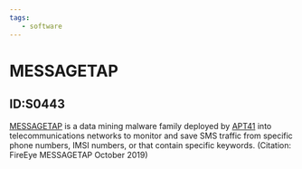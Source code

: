 ```yaml
---
tags:
   - software
---
```

# MESSAGETAP
## ID:S0443
[MESSAGETAP](software/S0443) is a data mining malware family deployed by [APT41](groups/G0096) into telecommunications networks to monitor and save SMS traffic from specific phone numbers, IMSI numbers, or that contain specific keywords. (Citation: FireEye MESSAGETAP October 2019)
